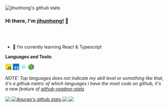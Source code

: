 
![jihunhong's github stats](https://github-readme-stats.vercel.app/api?username=jihunhong&show_icons=true&theme=default)

### Hi there, I'm [jihunhong!](https://redgee.tistory.com) 👋


<br />
<br />

- 🌱 I’m currently learning React & Typescript

**Languages and Tools:**  

<code><img height="20" src="https://raw.githubusercontent.com/github/explore/80688e429a7d4ef2fca1e82350fe8e3517d3494d/topics/javascript/javascript.png"></code>
<code><img height="20" src="https://raw.githubusercontent.com/github/explore/80688e429a7d4ef2fca1e82350fe8e3517d3494d/topics/typescript/typescript.png"></code>
<code><img height="20" src="https://raw.githubusercontent.com/github/explore/80688e429a7d4ef2fca1e82350fe8e3517d3494d/topics/react/react.png"></code>
<code><img height="20" src="https://raw.githubusercontent.com/github/explore/80688e429a7d4ef2fca1e82350fe8e3517d3494d/topics/nodejs/nodejs.png"></code>    

<!--- 
  if you have forked this to use on your profile, 
  Change the `github-readme-stats.jihunhong.vercel.app` to `github-readme-stats.vercel.app` 
--->

<!-- Change the `github-readme-stats.jihunhong.vercel.app` to `github-readme-stats.vercel.app`  -->

*NOTE: Top languages does not indicate my skill level or something like that, it's a github metric of which languages i have the most code on github, it's a new feature of [github-readme-stats](https://github.com/jihunhong/github-readme-stats)*

<a href="https://github.com/jihunhong">
  <!-- Change the `github-readme-stats.jihunhong.vercel.app` to `github-readme-stats.vercel.app`  -->
  <img align="center" src="https://github-readme-stats.jihunhong.vercel.app/api/top-langs/?username=jihunhong&theme=default&hide_langs_below=1" />
</a>
<a href="https://github.com/jihunhong">
  <img align="center" src="https://github-readme-stats.jihunhong.vercel.app/api?username=jihunhong&show_icons=true&theme=default&line_height=27" alt="Anurag's github stats" />
</a>

<a href="https://github.com/jihunhong">
  <!-- Change the `github-readme-stats.jihunhong.vercel.app` to `github-readme-stats.vercel.app`  -->
  <img align="center" src="https://github-readme-stats.jihunhong.vercel.app/api/pin/?username=jihunhong&repo=github-readme-stats&theme=default" />
</a>    
<a href="https://github.com/jihunhong/jihunhong.github.io">
  <!-- Change the `github-readme-stats.jihunhong.vercel.app` to `github-readme-stats.vercel.app`  -->
  <img align="center" src="https://github-readme-stats.jihunhong.vercel.app/api/pin/?username=jihunhong&repo=jihunhong.github.io&theme=default" />
</a>

